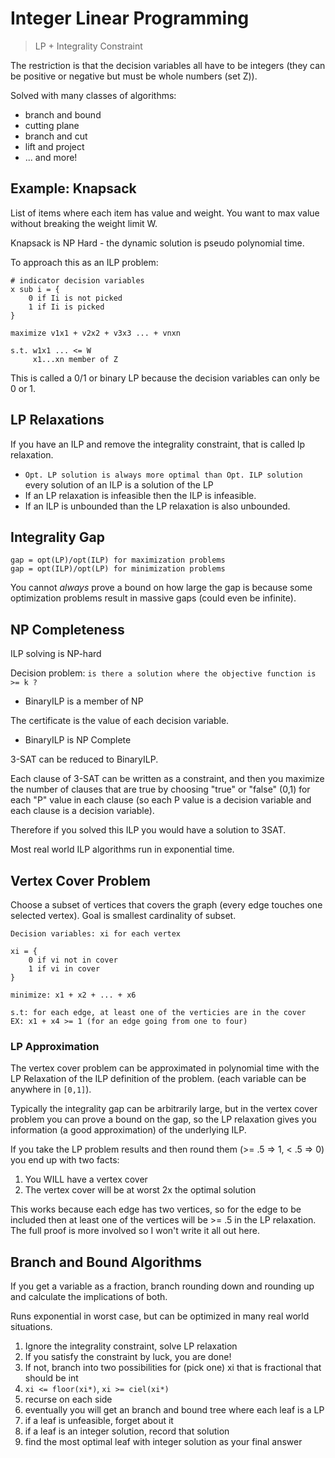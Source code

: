 # Integer Linear Programming

> LP + Integrality Constraint

The restriction is that the decision variables all have to be integers (they can
be positive or negative but must be whole numbers (set Z)).

Solved with many classes of algorithms:

- branch and bound
- cutting plane
- branch and cut
- lift and project
- ... and more!

## Example: Knapsack

List of items where each item has value and weight. You want to max value
without breaking the weight limit W.

Knapsack is NP Hard - the dynamic solution is pseudo polynomial time.

To approach this as an ILP problem:

```
# indicator decision variables
x sub i = {
    0 if Ii is not picked
    1 if Ii is picked
}

maximize v1x1 + v2x2 + v3x3 ... + vnxn

s.t. w1x1 ... <= W
     x1...xn member of Z
```

This is called a 0/1 or binary LP because the decision variables can only be 0
or 1.

## LP Relaxations

If you have an ILP and remove the integrality constraint, that is called lp
relaxation.

- `Opt. LP solution is always more optimal than Opt. ILP solution` every solution of an ILP
  is a solution of the LP
- If an LP relaxation is infeasible then the ILP is infeasible.
- If an ILP is unbounded than the LP relaxation is also unbounded.

## Integrality Gap

```
gap = opt(LP)/opt(ILP) for maximization problems
gap = opt(ILP)/opt(LP) for minimization problems
```

You cannot _always_ prove a bound on how large the gap is because some
optimization problems result in massive gaps (could even be infinite).

## NP Completeness

ILP solving is NP-hard

Decision problem: `is there a solution where the objective function is >= k ?`

- BinaryILP is a member of NP

The certificate is the value of each decision variable.

- BinaryILP is NP Complete

3-SAT can be reduced to BinaryILP.

Each clause of 3-SAT can be written as a constraint, and then you maximize the
number of clauses that are true by choosing "true" or "false" (0,1) for each "P"
value in each clause (so each P value is a decision variable and each clause is
a decision variable).

Therefore if you solved this ILP you would have a solution to 3SAT.

Most real world ILP algorithms run in exponential time.

## Vertex Cover Problem

Choose a subset of vertices that covers the graph (every edge touches one
selected vertex). Goal is smallest cardinality of subset.

```
Decision variables: xi for each vertex

xi = {
    0 if vi not in cover
    1 if vi in cover
}

minimize: x1 + x2 + ... + x6

s.t: for each edge, at least one of the verticies are in the cover
EX: x1 + x4 >= 1 (for an edge going from one to four)
```

### LP Approximation

The vertex cover problem can be approximated in polynomial time with the LP
Relaxation of the ILP definition of the problem. (each variable can be anywhere
in `[0,1]`).

Typically the integrality gap can be arbitrarily large, but in the vertex cover
problem you can prove a bound on the gap, so the LP relaxation gives you
information (a good approximation) of the underlying ILP.

If you take the LP problem results and then round them (>= .5 => 1, < .5 => 0)
you end up with two facts:

1. You WILL have a vertex cover
2. The vertex cover will be at worst 2x the optimal solution

This works because each edge has two vertices, so for the edge to be included
then at least one of the vertices will be >= .5 in the LP relaxation. The full
proof is more involved so I won't write it all out here.

## Branch and Bound Algorithms

If you get a variable as a fraction, branch rounding down and rounding up and
calculate the implications of both.

Runs exponential in worst case, but can be optimized in many real world
situations.

1. Ignore the integrality constraint, solve LP relaxation
2. If you satisfy the constraint by luck, you are done!
3. If not, branch into two possibilities for (pick one) xi that is fractional
   that should be int
4. `xi <= floor(xi*)`, `xi >= ciel(xi*)`
5. recurse on each side
6. eventually you will get an branch and bound tree where each leaf is a LP
7. if a leaf is unfeasible, forget about it
8. if a leaf is an integer solution, record that solution
9. find the most optimal leaf with integer solution as your final answer
